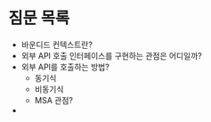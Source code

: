 # 짐문 목록
- 바운디드 컨텍스트란?
- 외부 API 호출 인터페이스를 구현하는 관점은 어디일까?
- 외부 API를 호출하는 방법?
    - 동기식
    - 비동기식
    - MSA 관점?
- 